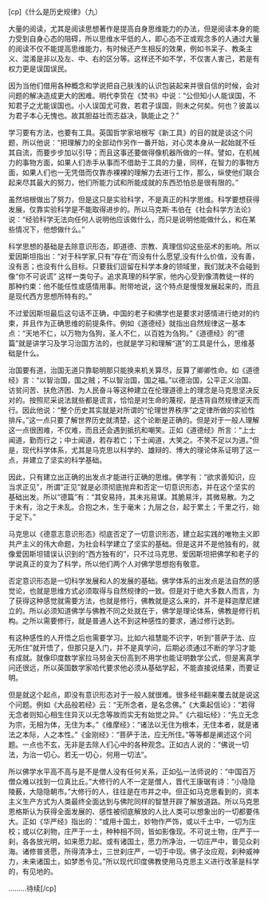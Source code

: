 [cp]《什么是历史规律》（九）

大量的阅读，尤其是阅读思想著作是提高自身思维能力的办法，但是阅读本身的能力受到自身心态的阻碍，所以思维水平低的人，即心态不正或观念多的人通过大量的阅读不仅不能提高思维能力，有时候还产生相反的效果，例如书呆子、教条主义、混淆是非以及左、中、右的区分等。这样还不如不学，不仅害人害己，若是有权力更是误国误民。

因为当他们借用各种概念和学说把自己肤浅的认识包装起来并很自信的时候，会对问题的解决造成更大的困难。明代李贽在《焚书》中说：“公但知小人能误国，不知君子之尤能误国也。小人误国尤可救，若君子误国，则未之何矣。何也？彼盖以为君子本心无愧也。故其胆益壮而志益决，孰能止之？”

学习要有方法，也要有工具。英国哲学家培根写《新工具》的目的就是谈这个问题，所以他说：“把理解力的全部动作另作一番开始，对心灵本身从一起始就不任其自流，而要步步加以引导；而且这事还要做得像机器所做的一样。譬如，在机械力的事物方面，如果人们赤手从事而不借助于工具的力量，同样，在智力的事物方面，如果人们也一无凭借而仅靠赤裸裸的理解力去进行工作，那么，纵使他们联合起来尽其最大的努力，他们所能力试和所能成就的东西恐怕总是很有限的。”

虽然培根做出了努力，但是这只是实验科学，不是真正的科学思维。科学要想获得发展，仅靠实验科学是不能取得进步的。所以马克斯·韦伯在《社会科学方法论》说：“经验科学无法向任何人说明他应该做什么，而只是说明他能做什么，和在某些情况下，他想做什么。”

科学思想的基础是去除意识形态，即道德、宗教、真理信仰这些巫术的影响。所以爱因斯坦指出：“对于科学家,只有“存在”而没有什么愿望,没有什么价值，没有善，没有恶；也没有什么目标。只要我们逗留在科学本身的领域里，我们就决不会碰到像“你不可说谎” 这样一类句子。追求真理的科学家，他内心受到像清教徒一样的那种约束：他不能任性或感情用事。附带地说，这个特点是慢慢发展起来的，而且是现代西方思想所特有的。”

不过爱因斯坦最后这句话不正确，中国的老子和佛学也是要求对感情进行绝对的约束，并且作为正确思维的前提条件。例如《道德经》就指出自然规律这一基本点：“天地不仁，以万物为刍狗，圣人不仁，以百姓为刍狗。”《道德经》的“德篇”就是讲学习及学习治国方法的，也就是学习和理解“道”的工具是什么，思维基础是什么。

治国要有道，治国无道只靠聪明那只能换来机关算尽，反算了卿卿性命。如《道德经》言：“以智治国，国之贼；不以智治国，国之福。”以德治国，公平正义治国、访贫问苦、扶危济困、为人民奋斗等这种建立在伦理道德上的理念是马克思坚决反对的。按照尼采说法就些都是谎言，恰恰是对生命的蔑视，是违背自然规律逆天而行。因此他说：“整个历史其实就是对所谓的“伦理世界秩序”之定律所做的实验性排斥。”这一点只要了解世界历史就清楚，这个论断是正确的。但是对于一般人理解这一点很困难，不仅难，而且还会遇到抵抗和嘲笑。正如《道德经》所言：“上士闻道，勤而行之；中士闻道，若存若亡；下士闻道，大笑之。不笑不足以为道。”但是，现代科学体系，尤其是马克思以科学的、雄辩的、博大的理论体系证明了这一点，并建立了坚实的科学基础。

因此，只有建立出正确的出发点才能进行正确的思维。佛学有：“欲求善知识，应当求正见”，所谓“正见”就是必须彻底抛弃和否定一切意识形态，并在这个坚实的基础出发。所以“德篇”有：“其安易持，其未兆易谋。其脆易泮，其微易散。为之于未有，治之于未乱。合抱之木，生于毫末；九层之台，起于累土；千里之行，始于足下。”

马克思以《德意志意识形态》彻底否定了一切意识形态，建立起实践的唯物主义即共产主义的伟大命题，为社会科学建立了坚实的基础。但是这并不是他独有的，就像爱因斯坦错误认识到的“西方独有的”，只不过马克思、爱因斯坦把佛学和老子的学说真正的变为了科学，所以他们两个人对佛学思想抱有敬意。

否定意识形态是一切科学发展和人的发展的基础。佛学体系的出发点是法自然的感觉论，也就是思维方式必须取得与自然规律的一致。但是对于绝大多数人而言，为了获得这种感觉就需要方法，也就是修行，佛教就是这么来的，并不是释迦摩尼建立的。所以必须知道佛学与佛教不同之处就在于，佛学是理论体系，佛教是修行机构。之所以需要修行，就是普通人达不到这种感性的要求，通过修行达到。

有这种感性的人开悟之后也需要学习。比如六祖慧能不识字，听到“菩萨于法、应无所住”就开悟了，但那只是入门，并不是真学问，后期必须通过不断的学习才能有成就。就像印度数学家拉马努金天份高到不用学也能证明数学公式，但是离真学问还很远，所以英国数学家哈代要求他必须从基础学起，不能直接说结果，而要证明。

但是就这个起点，即没有意识形态对于一般人就很难。很多经书翻来覆去就是说这个问题。例如《大品般若经》云：“无所念者，是名念佛。”《大乘起信论》：“若得无念者则知心相生住异灭以无念等故而实无有始觉之异。”《六祖坛经》：“先立无念为宗，无相为体，无住为本。”《维摩经》：“诸法以无住为根本，无住本者，就是诸法之本际，人之本性。”《金刚经》：“菩萨于法，应无所住。”等等都是阐述这个问题。一点也不玄，无非是去除人们心中的各种观念。正如古人说的：“佛说一切法，为治一切心。若无一切心，何用一切法”。

所以佛学水平高不高与是不是僧人没有任何关系，正如弘一法师说的：“中国百万僧众难以找到一位真比丘。”大修行的人不一定是僧人，晋代王康琚有诗：“小隐隐陵薮，大隐隐朝市。”大修行的人，往往是在市井之中。但正如马克思看到的，资本主义生产方式为人类最终全面达到与佛陀同样的智慧开辟了解放道路。所以马克思恩格斯认为获得全面发展的、感性被彻底解放的人比人类可以想象出的一切都要伟大。正如《华严经》指出的：“或用十国土，妙物作严饰，或以千土中，一切为庄校；或以亿刹物，庄严于一土，种种相不同，皆如影像现。不可说土物，庄严于一刹，各各放光明，如来愿力起。或有诸国土，愿力所净治，一切庄严中，普见众刹海。诸修普贤愿，所得清净土，三世刹庄严，一切于中现。佛子汝应观，刹种威神力，未来诸国土，如梦悉令见。”所以现代印度佛教使用马克思主义进行改革是科学的，有见地的。

………待续[/cp]